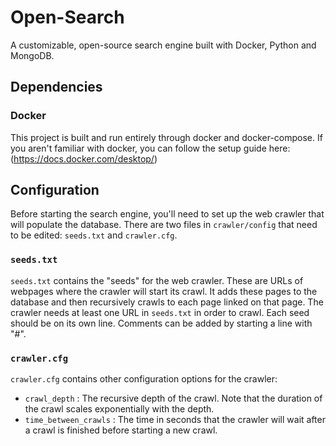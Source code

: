 # Open-Search

A customizable, open-source search engine built with Docker, Python and MongoDB.

## Dependencies

### Docker

This project is built and run entirely through docker and docker-compose. If you aren't familiar with docker, you can follow the setup guide here: (https://docs.docker.com/desktop/)

## Configuration

Before starting the search engine, you'll need to set up the web crawler that will populate the database. There are two files in `crawler/config` that need to be edited: `seeds.txt` and `crawler.cfg`.

### `seeds.txt`

`seeds.txt` contains the "seeds" for the web crawler. These are URLs of webpages where the crawler will start its crawl. It adds these pages to the database and then recursively crawls to each page linked on that page. The crawler needs at least one URL in `seeds.txt` in order to crawl. Each seed should be on its own line. Comments can be added by starting a line with "#".

### `crawler.cfg`

`crawler.cfg` contains other configuration options for the crawler:
- `crawl_depth` : The recursive depth of the crawl. Note that the duration of the crawl scales exponentially with the depth.
- `time_between_crawls` : The time in seconds that the crawler will wait after a crawl is finished before starting a new crawl. 